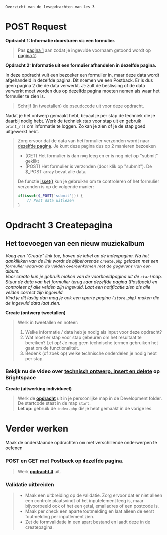     Overzicht van de lesopdrachten van les 3

POST Request
============

**Opdracht 1: Informatie doorsturen via een formulier.**

> Pas [pagina 1](exercises/opdr1-post-pagina1.html) aan zodat je ingevulde voornaam getoond wordt op [pagina 2](exercises/opdr1-post-pagina2.php).

**Opdracht 2: Informatie uit een formulier afhandelen in dezelfde pagina.**

In deze opdracht vult een bezoeker een formulier in, maar deze data wordt afgehandeld in dezelfde pagina. Dit noemen we een Postback. Er is dus geen pagina 2 die de data verwerkt. Je zult de beslissing of de data verwerkt moet worden dus op dezelfde pagina moeten nemen als waar het formulier te zien is.

> Schrijf (in tweetallen) de pseudocode uit voor deze opdracht.

Nadat je het ontwerp gemaakt hebt, bepaal je per stap de techniek die je daarbij nodig hebt. Werk de techniek stap voor stap uit en gebruik `print_r()` om informatie te loggen. Zo kan je zien of je de stap goed uitgewerkt hebt.

> Zorg ervoor dat de data van het formulier verzonden wordt naar [dezelfde pagina](exercises/opdr2-post-postback.php). Je kunt deze pagina dus op 2 manieren bezoeken
>
> *   (GET) Het formulier is dan nog leeg en er is nog niet op "submit" geklikt
> *   (POST) Het formulier is verzonden (door klik op "submit"). De $\_POST array bevat alle data.
>
> De functie [isset()](https://www.php.net/manual/en/function.isset) kun je gebruiken om te controleren of het formulier verzonden is op de volgende manier:
>
> ```php
> if(isset($_POST['submit'])) {
>     // Post data uitlezen
> }
> ```

Opdracht 3 Createpagina
=======================

Het toevoegen van een nieuw muziekalbum
---------------------------------------

_Voeg een "Create" link toe, boven de tabel op de indexpagina. Na het aanklikken van de link wordt de bijbehorende `create.php` geladen met een formulier waarvan de velden overeenkomen met de gegevens van een album.  
Voor create kun je gebruik maken van de voorbeeldpagina uit de `start`map. Stuur de data van het formulier terug naar dezelfde pagina (Postback) en controleer of alle velden zijn ingevuld. Laat een notificatie zien als alle velden correct zijn ingevuld.  
Vind je dit lastig dan mag je ook een aparte pagina `(store.php)` maken die de ingevuld data laat zien._

**Create (ontwerp tweetallen)**

> Werk in tweetallen en noteer:
>
> 1.  Welke informatie / data heb je nodig als input voor deze opdracht?
> 2.  Wat moet er stap voor stap gebeuren om het resultaat te bereiken? Let op! Je mag geen technische termen gebruiken het gaat om de functionaliteit.
> 3.  Bedenk (of zoek op) welke technische onderdelen je nodig hebt per stap.

### Bekijk nu de video over [technisch ontwerp, insert en delete](https://brightspace.hr.nl/d2l/le/lessons/138307/topics/543140) op Brightspace

**Create (uitwerking individueel)**

> Werk de [**opdracht**](start) uit in je persoonlijke map in de Development folder. De startcode staat in de map `start`.<br><strong>Let op:</strong> gebruik de `index.php` die je hebt gemaakt in de vorige les.

Verder werken
=============

Maak de onderstaande opdrachten om met verschillende onderwerpen te oefenen


### **POST en GET met Postback op dezelfde pagina.**

> Werk [**opdracht 4**](exercises/opdr4-post-en-get-postback.php) uit.


### **Validatie uitbreiden**

> *   Maak een uitbreiding op de validatie. Zorg ervoor dat er niet alleen een controle plaatsvindt of het inputelement leeg is, maar bijvoorbeeld ook of het een getal, emailadres of een postcode is.
> *   Maak per check een aparte foutmelding en laat alleen de eerst foutmelding per inputlement zien.
> *   Zet de formvalidatie in een apart bestand en laadt deze in de createpagina.